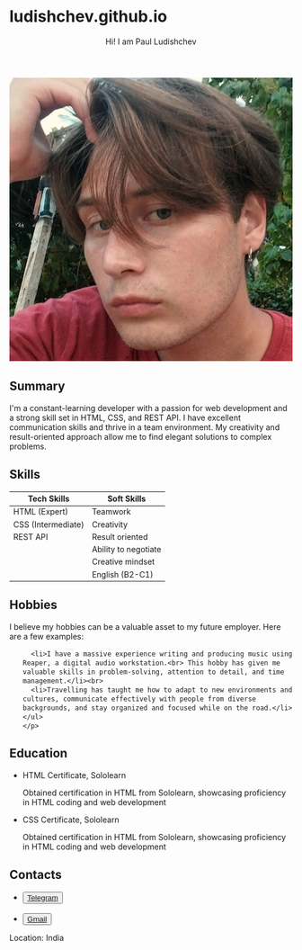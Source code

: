# ludishchev.github.io
<!DOCTYPE html>
<html lang="en" xmlns="http://www.w3.org/1999/html">
<head>
  <meta charset="UTF-8">
  <link href="style.css" rel="stylesheet">
  <title>Paul Ludishchev - CV</title>
</head>
<body>
<header>
  Hi! I am Paul Ludishchev
</header>

<img src="https://github.com/Ludishchev/ludishchev.github.io/blob/main/profilepic.jpg" alt="profilepic" class="profile-photo">
<div class="container">
  <section>
    <h2>Summary</h2>
    <p>
      I'm a constant-learning developer with a passion for web development and a strong skill set in HTML, CSS, and REST API. I have excellent communication skills and thrive in a team environment. My creativity and result-oriented approach allow me to find elegant solutions to complex problems.
    </p>
  </section>
  <section>
    <h2>Skills</h2>
    <table>
      <thead>
      <tr>
        <th>Tech Skills</th>
        <th>Soft Skills</th>
      </tr>
      </thead>
      <tbody>
      <tr>
        <td>HTML (Expert)</td>
        <td>Teamwork</td>
      </tr>
      <tr>
        <td>CSS (Intermediate)</td>
        <td>Creativity</td>
      </tr>
      <tr>
        <td>REST API</td>
        <td>Result oriented</td>
      </tr>
      <tr>
        <td></td>
        <td>Ability to negotiate</td>
      </tr>
      <tr>
        <td></td>
        <td>Creative mindset</td>
      </tr>
      <tr>
        <td></td>
        <td>English (B2-C1)</td>
      </tr>
      </tbody>
    </table>
  </section>
  <section>
    <h2>Hobbies</h2>
    <p>
      I believe my hobbies can be a valuable asset to my future employer. Here are a few examples:
    </p>
    <ul>

      <li>I have a massive experience writing and producing music using Reaper, a digital audio workstation.<br> This hobby has given me valuable skills in problem-solving, attention to detail, and time management.</li><br>
      <li>Travelling has taught me how to adapt to new environments and cultures, communicate effectively with people from diverse backgrounds, and stay organized and focused while on the road.</li>
    </ul>
    </p>
  </section>
  <section>
    <h2>Education</h2>
    <ul>
      <li>HTML Certificate, Sololearn</li>
      <p>Obtained certification in HTML from Sololearn, showcasing proficiency in HTML coding and web development</p>
      <li>CSS Certificate, Sololearn</li>
      <p>Obtained certification in HTML from Sololearn, showcasing proficiency in HTML coding and web development</p>
    </ul>
  </section>
  <section>
    <h2>Contacts</h2>
    <ul>
      <li><button class="btn"><a href="https://t
.me/dead_into_box">Telegram</a></button></li><br>
      <li><button class="btn"><a href="mailto:ludishev.p@gmail.com">Gmail</a></button></li>
    </ul>
    <p>Location: India</p>
  </section>
</div>
</body>
</html>

